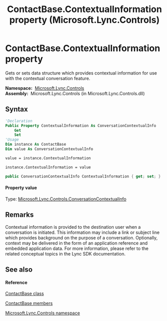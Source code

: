 ﻿---
title: ContactBase.ContextualInformation property  (Microsoft.Lync.Controls)
TOCTitle: 'ContextualInformation property '
ms:assetid: P:Microsoft.Lync.Controls.ContactBase.ContextualInformation_DI_3_UC_OCS14MrefLyncWPF
ms:mtpsurl: https://msdn.microsoft.com/en-us/library/microsoft.lync.controls.contactbase.contextualinformation_di_3_uc_ocs14mreflyncwpf(v=office.15)
ms:contentKeyID: 48595278
ms.date: 07/28/2014
mtps_version: v=office.15
f1_keywords:
- Microsoft.Lync.Controls.ContactBase.ContextualInformation
dev_langs:
- CSharp
- JScript
- VB
- other
---

# ContactBase.ContextualInformation property

Gets or sets data structure which provides contextual information for use with the contextual conversation feature.

**Namespace:**  [Microsoft.Lync.Controls](microsoft-lync-controls-namespace_1.md)  
**Assembly:**  Microsoft.Lync.Controls (in Microsoft.Lync.Controls.dll)

## Syntax

``` vb
'Declaration
Public Property ContextualInformation As ConversationContextualInfo
    Get
    Set
'Usage
Dim instance As ContactBase
Dim value As ConversationContextualInfo

value = instance.ContextualInformation

instance.ContextualInformation = value
```

``` csharp
public ConversationContextualInfo ContextualInformation { get; set; }
```

#### Property value

Type: [Microsoft.Lync.Controls.ConversationContextualInfo](conversationcontextualinfo-class-microsoft-lync-controls_1.md)  

## Remarks

Contextual information is provided to the destination user when a conversation is initiated. This information may include a link or subject line which provides background on the purpose of a conversation. Optionally, context may be delivered in the form of an application reference and embedded application data. For more information, please refer to the related conceptual topics in the Lync SDK documentation.

## See also

#### Reference

[ContactBase class](contactbase-class-microsoft-lync-controls_1.md)

[ContactBase members](contactbase-members-microsoft-lync-controls_1.md)

[Microsoft.Lync.Controls namespace](microsoft-lync-controls-namespace_1.md)

